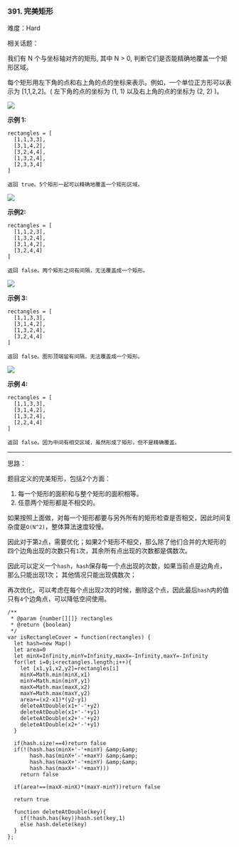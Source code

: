 ### 391. 完美矩形

难度：Hard

相关话题：

我们有 N 个与坐标轴对齐的矩形, 其中 N > 0, 判断它们是否能精确地覆盖一个矩形区域。



每个矩形用左下角的点和右上角的点的坐标来表示。例如，一个单位正方形可以表示为 [1,1,2,2]。( 左下角的点的坐标为 (1, 1) 以及右上角的点的坐标为 (2, 2) )。



![](https://assets.leetcode-cn.com/aliyun-lc-upload/uploads/2018/10/22/rectangle_perfect.gif)




**示例 1:** 



```
rectangles = [
  [1,1,3,3],
  [3,1,4,2],
  [3,2,4,4],
  [1,3,2,4],
  [2,3,3,4]
]

返回 true。5个矩形一起可以精确地覆盖一个矩形区域。
```






![](https://assets.leetcode-cn.com/aliyun-lc-upload/uploads/2018/10/22/rectangle_separated.gif)




**示例2:** 



```
rectangles = [
  [1,1,2,3],
  [1,3,2,4],
  [3,1,4,2],
  [3,2,4,4]
]

返回 false。两个矩形之间有间隔，无法覆盖成一个矩形。
```






![](https://assets.leetcode-cn.com/aliyun-lc-upload/uploads/2018/10/22/rectangle_hole.gif)




**示例 3:** 



```
rectangles = [
  [1,1,3,3],
  [3,1,4,2],
  [1,3,2,4],
  [3,2,4,4]
]

返回 false。图形顶端留有间隔，无法覆盖成一个矩形。
```






![](https://assets.leetcode-cn.com/aliyun-lc-upload/uploads/2018/10/22/rectangle_intersect.gif)




**示例 4:** 



```
rectangles = [
  [1,1,3,3],
  [3,1,4,2],
  [1,3,2,4],
  [2,2,4,4]
]

返回 false。因为中间有相交区域，虽然形成了矩形，但不是精确覆盖。
```



-----

思路：

题目定义的完美矩形，包括2个方面：

1. 每一个矩形的面积和与整个矩形的面积相等。
2. 任意两个矩形都是不相交的。

如果按照上面做，对每一个矩形都要与另外所有的矩形检查是否相交，因此时间复杂度是`O(N^2)`，整体算法速度较慢。

因此对于第`2`点，需要优化；如果2个矩形不相交，那么除了他们合并的大矩形的四个边角出现的次数只有`1`次，其余所有点出现的次数都是偶数次。

因此可以定义一个`hash`，`hash`保存每一个点出现的次数，如果当前点是边角点，那么只能出现1次；
其他情况只能出现偶数次；

再次优化，可以考虑在每个点出现`2`次的时候，删除这个点，因此最后`hash`内的值只有`4`个边角点，可以降低空间使用。

```
/**
 * @param {number[][]} rectangles
 * @return {boolean}
 */
var isRectangleCover = function(rectangles) {
  let hash=new Map()
  let area=0
  let minX=Infinity,minY=Infinity,maxX=-Infinity,maxY=-Infinity
  for(let i=0;i<rectangles.length;i++){
    let [x1,y1,x2,y2]=rectangles[i]
    minX=Math.min(minX,x1)
    minY=Math.min(minY,y1)
    maxX=Math.max(maxX,x2)
    maxY=Math.max(maxY,y2)
    area+=(x2-x1)*(y2-y1)
    deleteAtDouble(x1+'-'+y2)
    deleteAtDouble(x1+'-'+y1)
    deleteAtDouble(x2+'-'+y2)
    deleteAtDouble(x2+'-'+y1)
  }
  
  if(hash.size!==4)return false
  if(!(hash.has(minX+'-'+minY) &amp;&amp;
       hash.has(minX+'-'+maxY) &amp;&amp;
       hash.has(maxX+'-'+minY) &amp;&amp;
       hash.has(maxX+'-'+maxY)))
    return false

  if(area!==(maxX-minX)*(maxY-minY))return false
  
  return true
  
  function deleteAtDouble(key){
    if(!hash.has(key))hash.set(key,1)
    else hash.delete(key)
  }
};
```

